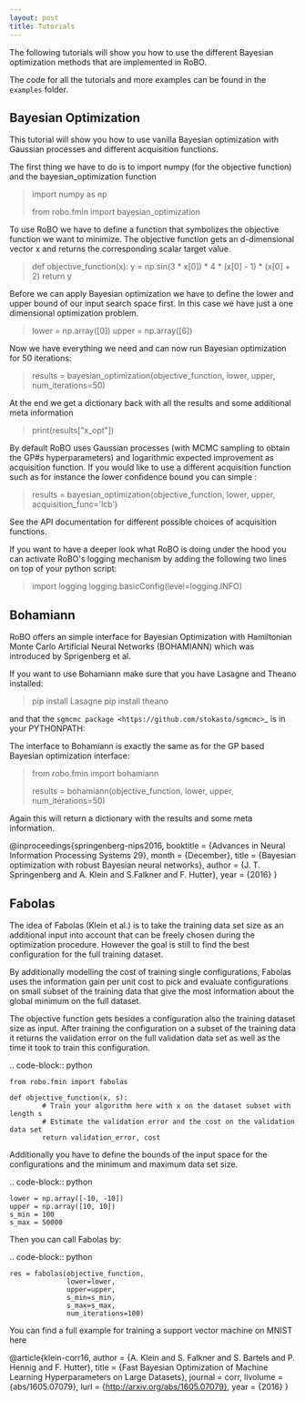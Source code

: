 ```yaml
---
layout: post
title: Tutorials
---
```


The following tutorials will show you how to use the different Bayesian optimization methods
that are implemented in RoBO.

The code for all the tutorials and more examples can be found in the ``examples`` folder.


## Bayesian Optimization

This tutorial will show you how to use vanilla Bayesian optimization with Gaussian processes and
different acquisition functions.

The first thing we have to do is to import numpy (for the objective function) and
the bayesian_optimization function


>  import numpy as np
>
>  from robo.fmin import bayesian_optimization


To use RoBO we have to define a function that symbolizes the objective function we want to minimize.
The objective function gets an d-dimensional vector x and returns the corresponding scalar target value.


>    def objective_function(x):
>        y = np.sin(3 * x[0]) * 4 * (x[0] - 1) * (x[0] + 2)
>        return y


Before we can apply Bayesian optimization we have to define the lower and upper bound of our input
search space first.
In this case we have just a one dimensional optimization problem.


>    lower = np.array([0])
>    upper = np.array([6])


Now we have everything we need and can now run Bayesian optimization for 50 iterations:


>    results = bayesian_optimization(objective_function, lower, upper, num_iterations=50)


At the end we get a dictionary back with all the results and some additional meta information


>    print(results["x_opt"])


By default RoBO uses Gaussian processes (with MCMC sampling to obtain the GP#s hyperparameters) and logarithmic
expected improvement as acquisition function.
If you would like to use a different acquisition function such as for instance the lower confidence bound
you can simple :

>    results = bayesian_optimization(objective_function, lower, upper, acquisition_func='lcb')

See the API documentation for different possible choices of acquisition functions.

If you want to have a deeper look what RoBO is doing under the hood you can activate RoBO's logging
mechanism by adding the following two lines on top of your python script:


>    import logging
>    logging.basicConfig(level=logging.INFO)


## Bohamiann

RoBO offers an simple interface for Bayesian Optimization with Hamiltonian Monte Carlo Artificial Neural Networks
(BOHAMIANN) which was introduced by Sprigenberg et al.

If you want to use Bohamiann make sure that you have Lasagne and Theano installed:

>    pip install Lasagne
>    pip install theano


and that the `sgmcmc package <https://github.com/stokasto/sgmcmc>`_ is in your PYTHONPATH:

The interface to Bohamiann is exactly the same as for the GP based Bayesian optimization interface:


>    from robo.fmin import bohamiann
>
>    results = bohamiann(objective_function, lower, upper, num_iterations=50)

Again this will return a dictionary with the results and some meta information.

@inproceedings{springenberg-nips2016,
       booktitle = {Advances in Neural Information Processing Systems 29},
       month = {December},
       title = {Bayesian optimization with robust Bayesian neural networks},
       author = {J. T. Springenberg and A. Klein and S.Falkner and F. Hutter},
       year = {2016}
}


## Fabolas

The idea of Fabolas (Klein et al.) is to take the training data set size as an additional input into account that
can be freely chosen during the optimization procedure. However the goal is still to find
the best configuration for the full training dataset.

By additionally modelling the cost of training single configurations, Fabolas uses the information gain per unit
cost to pick and evaluate configurations on small subset of the training data that give the most information
about the global minimum on the full dataset.

The objective function gets besides a configuration also the training dataset size as input. After training
the configuration on a subset of the training data it returns the validation error on the full
validation data set as well as the time it took to train this configuration.

.. code-block:: python

    from robo.fmin import fabolas

    def objective_function(x, s):
            # Train your algorithm here with x on the dataset subset with length s
            # Estimate the validation error and the cost on the validation data set
            return validation_error, cost

Additionally you have to define the bounds of the input space for the configurations and the minimum and
maximum data set size.

.. code-block:: python

    lower = np.array([-10, -10])
    upper = np.array([10, 10])
    s_min = 100
    s_max = 50000

Then you can call Fabolas by:

.. code-block:: python

    res = fabolas(objective_function,
                  lower=lower,
                  upper=upper,
                  s_min=s_min,
                  s_max=s_max,
                  num_iterations=100)

You can find a full example for training a support vector machine on MNIST here

@article{klein-corr16,
 author    = {A. Klein and S. Falkner and S. Bartels and P. Hennig and F. Hutter},
 title     = {Fast Bayesian Optimization of Machine Learning Hyperparameters on Large Datasets},
 journal = corr,
 llvolume    = {abs/1605.07079},
 lurl = {http://arxiv.org/abs/1605.07079},
 year      = {2016}
}
